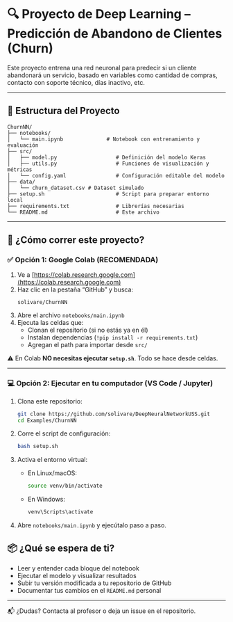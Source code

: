 # 🔍 Proyecto de Deep Learning – Predicción de Abandono de Clientes (Churn)

Este proyecto entrena una red neuronal para predecir si un cliente abandonará un servicio, basado en variables como cantidad de compras, contacto con soporte técnico, días inactivo, etc.

---

## 📁 Estructura del Proyecto

```
ChurnNN/
├── notebooks/
│   └── main.ipynb              # Notebook con entrenamiento y evaluación
├── src/
│   ├── model.py                   # Definición del modelo Keras
│   ├── utils.py                   # Funciones de visualización y métricas
│   └── config.yaml                # Configuración editable del modelo
├── data/
│   └── churn_dataset.csv # Dataset simulado
├── setup.sh                       # Script para preparar entorno local
├── requirements.txt               # Librerías necesarias
└── README.md                      # Este archivo
```

---

## 🧪 ¿Cómo correr este proyecto?

### ✅ Opción 1: Google Colab (RECOMENDADA)

1. Ve a [https://colab.research.google.com](https://colab.research.google.com)
2. Haz clic en la pestaña “GitHub” y busca:
   ```
   solivare/ChurnNN
   ```
3. Abre el archivo `notebooks/main.ipynb`
4. Ejecuta las celdas que:
   - Clonan el repositorio (si no estás ya en él)
   - Instalan dependencias (`!pip install -r requirements.txt`)
   - Agregan el path para importar desde `src/`

⚠️ En Colab **NO necesitas ejecutar `setup.sh`**. Todo se hace desde celdas.

---

### 💻 Opción 2: Ejecutar en tu computador (VS Code / Jupyter)

1. Clona este repositorio:
   ```bash
   git clone https://github.com/solivare/DeepNeuralNetworkUSS.git
   cd Examples/ChurnNN
   ```

2. Corre el script de configuración:
   ```bash
   bash setup.sh
   ```

3. Activa el entorno virtual:
   - En Linux/macOS:
     ```bash
     source venv/bin/activate
     ```
   - En Windows:
     ```cmd
     venv\Scripts\activate
     ```

4. Abre `notebooks/main.ipynb` y ejecútalo paso a paso.

## 📦 ¿Qué se espera de ti?

- Leer y entender cada bloque del notebook
- Ejecutar el modelo y visualizar resultados
- Subir tu versión modificada a tu repositorio de GitHub
- Documentar tus cambios en el `README.md` personal

---

📬 ¿Dudas? Contacta al profesor o deja un issue en el repositorio.


